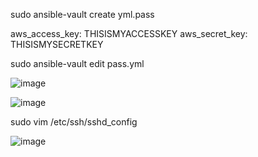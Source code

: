 sudo ansible-vault create yml.pass

aws_access_key: THISISMYACCESSKEY
aws_secret_key: THISISMYSECRETKEY

sudo ansible-vault edit pass.yml

![image](https://user-images.githubusercontent.com/14828358/148537186-165e9469-e76a-4c8b-9f3d-c8f26fdacfe8.png)


![image](https://user-images.githubusercontent.com/14828358/148537626-394d8b12-d129-46a0-b45f-759b8719cf28.png)


sudo vim /etc/ssh/sshd_config

![image](https://user-images.githubusercontent.com/14828358/148538553-5a2f1069-2f35-4174-bf49-29e900517c4a.png)
